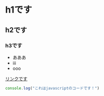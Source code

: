 # h1です
## h2です
### h3です


- あああ
- iii
- ooo

[リンクです](https://www.yahoo.co.jp/)



```js
console.log("これはjavascriptのコードです！")
```
